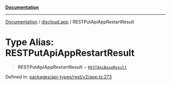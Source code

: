 [**Documentation**](../../README.md)

***

[Documentation](../../packages.md) / [discloud.app](../README.md) / RESTPutApiAppRestartResult

# Type Alias: RESTPutApiAppRestartResult

> **RESTPutApiAppRestartResult** = [`RESTApiBaseResult`](../interfaces/RESTApiBaseResult.md)

Defined in: [packages/api-types/rest/v2/app.ts:273](https://github.com/discloud/discloud.app/blob/ff86a7704bdfa4b9011141068419f0a48ab50b8b/packages/api-types/rest/v2/app.ts#L273)
